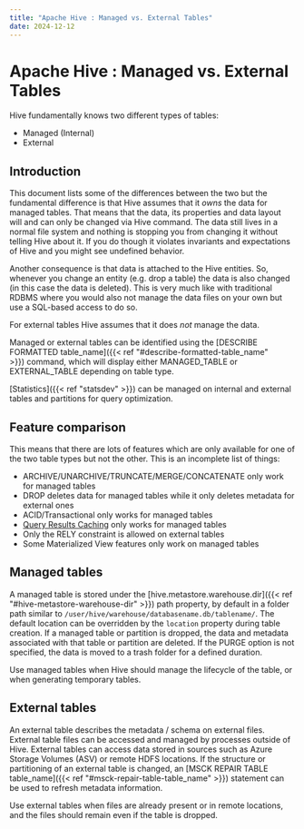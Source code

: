 ```yaml
---
title: "Apache Hive : Managed vs. External Tables"
date: 2024-12-12
---
```


# Apache Hive : Managed vs. External Tables

Hive fundamentally knows two different types of tables:

* Managed (Internal)
* External

## Introduction

This document lists some of the differences between the two but the fundamental difference is that Hive assumes that it *owns* the data for managed tables. That means that the data, its properties and data layout will and can only be changed via Hive command. The data still lives in a normal file system and nothing is stopping you from changing it without telling Hive about it. If you do though it violates invariants and expectations of Hive and you might see undefined behavior.

Another consequence is that data is attached to the Hive entities. So, whenever you change an entity (e.g. drop a table) the data is also changed (in this case the data is deleted). This is very much like with traditional RDBMS where you would also not manage the data files on your own but use a SQL-based access to do so.

For external tables Hive assumes that it does *not* manage the data.

Managed or external tables can be identified using the [DESCRIBE FORMATTED table_name]({{< ref "#describe-formatted-table_name" >}}) command, which will display either MANAGED_TABLE or EXTERNAL_TABLE depending on table type.

[Statistics]({{< ref "statsdev" >}}) can be managed on internal and external tables and partitions for query optimization. 

## Feature comparison

This means that there are lots of features which are only available for one of the two table types but not the other. This is an incomplete list of things:

* ARCHIVE/UNARCHIVE/TRUNCATE/MERGE/CONCATENATE only work for managed tables
* DROP deletes data for managed tables while it only deletes metadata for external ones
* ACID/Transactional only works for managed tables
* [Query Results Caching](https://issues.apache.org/jira/browse/HIVE-18513) only works for managed tables
* Only the RELY constraint is allowed on external tables
* Some Materialized View features only work on managed tables

## Managed tables

A managed table is stored under the [hive.metastore.warehouse.dir]({{< ref "#hive-metastore-warehouse-dir" >}}) path property, by default in a folder path similar to `/user/hive/warehouse/databasename.db/tablename/`. The default location can be overridden by the `location` property during table creation. If a managed table or partition is dropped, the data and metadata associated with that table or partition are deleted. If the PURGE option is not specified, the data is moved to a trash folder for a defined duration.

Use managed tables when Hive should manage the lifecycle of the table, or when generating temporary tables.

## External tables

An external table describes the metadata / schema on external files. External table files can be accessed and managed by processes outside of Hive. External tables can access data stored in sources such as Azure Storage Volumes (ASV) or remote HDFS locations. If the structure or partitioning of an external table is changed, an [MSCK REPAIR TABLE table_name]({{< ref "#msck-repair-table-table_name" >}}) statement can be used to refresh metadata information.

Use external tables when files are already present or in remote locations, and the files should remain even if the table is dropped.

 

 


